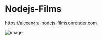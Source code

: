 # Nodejs-Films

https://alexandra-nodejs-films.onrender.com

![image](https://user-images.githubusercontent.com/92441983/207579585-35b82305-63b8-483f-88de-2494cb201ea8.png)


